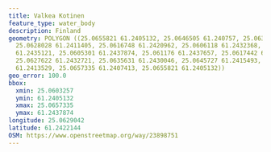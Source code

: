 ```yaml
---
title: Valkea Kotinen
feature_type: water_body
description: Finland
geometry: POLYGON ((25.0655821 61.2405132, 25.0646505 61.240757, 25.0635835 61.241111,
  25.0628028 61.2411405, 25.0616748 61.2420962, 25.0606118 61.2432368, 25.0603257
  61.2435121, 25.0605301 61.2437874, 25.061176 61.2437657, 25.0617442 61.2434992,
  25.0627622 61.2432721, 25.0635631 61.2430046, 25.0645727 61.2415493, 25.0651081
  61.2413529, 25.0657335 61.2407413, 25.0655821 61.2405132))
geo_error: 100.0
bbox:
  xmin: 25.0603257
  ymin: 61.2405132
  xmax: 25.0657335
  ymax: 61.2437874
longitude: 25.0629042
latitude: 61.2422144
OSM: https://www.openstreetmap.org/way/23898751
---
```

